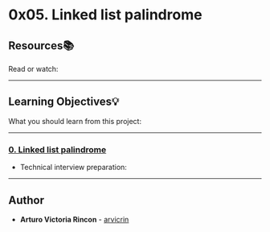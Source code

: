 # 0x05. Linked list palindrome

## Resources:books:
Read or watch:

---
## Learning Objectives:bulb:
What you should learn from this project:

---

### [0. Linked list palindrome](./0-is_palindrome.c)
* Technical interview preparation: 

---

## Author
* **Arturo Victoria Rincon** - [arvicrin](https://github.com/arvicrin)